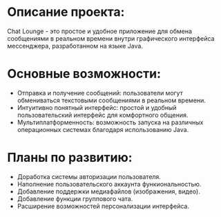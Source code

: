 # Описание проекта:
Chat Lounge - это простое и удобное приложение для обмена сообщениями в реальном времени внутри графического интерфейса мессенджера, разработанном на языке Java.

# Основные возможности:
* Отправка и получение сообщений: пользователи могут обмениваться текстовыми сообщениями в реальном времени.
* Интуитивно понятный интерфейс: простой и удобный пользовательский интерфейс для комфортного общения.
* Мультиплатформенность: возможность запуска на различных операционных системах благодаря использованию Java.

# Планы по развитию:
* Доработка системы авторизации пользователя.
* Наполнение пользовательского аккаунта функиональностью.
* Добавление поддержки медиафайлов (изображения, видео).
* Добавление функции группового чата.
* Расширение возможностей персонализации интерфейса.